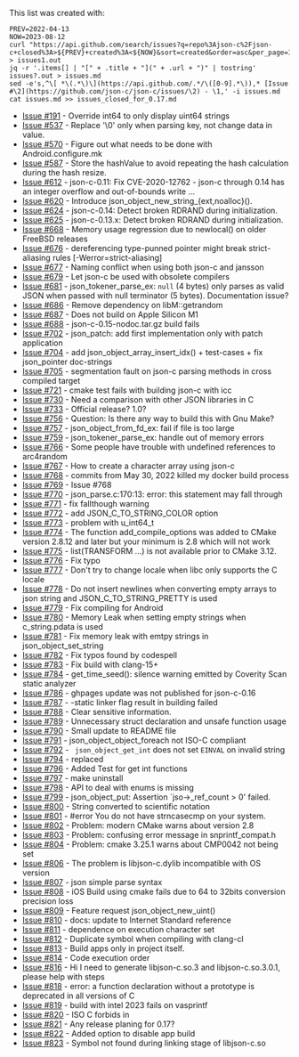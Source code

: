 This list was created with:

```
PREV=2022-04-13
NOW=2023-08-12
curl "https://api.github.com/search/issues?q=repo%3Ajson-c%2Fjson-c+closed%3A>${PREV}+created%3A<${NOW}&sort=created&order=asc&per_page=100&page=1" > issues1.out
jq -r '.items[] | "[" + .title + "](" + .url + ")" | tostring' issues?.out > issues.md
sed -e's,^\[ *\(.*\)\](https://api.github.com/.*/\([0-9].*\)),* [Issue #\2](https://github.com/json-c/json-c/issues/\2) - \1,' -i issues.md
cat issues.md >> issues_closed_for_0.17.md
```

* [Issue #191](https://github.com/json-c/json-c/issues/191) - Override int64 to only display uint64 strings
* [Issue #537](https://github.com/json-c/json-c/issues/537) - Replace '\0' only when parsing key, not change data in value.
* [Issue #570](https://github.com/json-c/json-c/issues/570) - Figure out what needs to be done with Android.configure.mk
* [Issue #587](https://github.com/json-c/json-c/issues/587) - Store the hashValue to avoid repeating the hash calculation during the hash resize.
* [Issue #612](https://github.com/json-c/json-c/issues/612) - json-c-0.11: Fix CVE-2020-12762 - json-c through 0.14 has an integer overflow and out-of-bounds write ...
* [Issue #620](https://github.com/json-c/json-c/issues/620) - Introduce json_object_new_string_{ext,noalloc}().
* [Issue #624](https://github.com/json-c/json-c/issues/624) - json-c-0.14: Detect broken RDRAND during initialization.
* [Issue #625](https://github.com/json-c/json-c/issues/625) - json-c-0.13.x: Detect broken RDRAND during initialization.
* [Issue #668](https://github.com/json-c/json-c/issues/668) - Memory usage regression due to newlocal() on older FreeBSD releases
* [Issue #676](https://github.com/json-c/json-c/issues/676) - dereferencing type-punned pointer might break strict-aliasing rules [-Werror=strict-aliasing]
* [Issue #677](https://github.com/json-c/json-c/issues/677) - Naming conflict when using both json-c and jansson
* [Issue #679](https://github.com/json-c/json-c/issues/679) - Let json-c be used with obsolete compilers
* [Issue #681](https://github.com/json-c/json-c/issues/681) - json_tokener_parse_ex: `null` (4 bytes) only parses as valid JSON when passed with null terminator (5 bytes). Documentation issue?
* [Issue #686](https://github.com/json-c/json-c/issues/686) - Remove dependency on libM::getrandom
* [Issue #687](https://github.com/json-c/json-c/issues/687) - Does not build on Apple Silicon M1
* [Issue #688](https://github.com/json-c/json-c/issues/688) - json-c-0.15-nodoc.tar.gz build fails
* [Issue #702](https://github.com/json-c/json-c/issues/702) - json_patch: add first implementation only with patch application
* [Issue #704](https://github.com/json-c/json-c/issues/704) - add json_object_array_insert_idx() + test-cases + fix json_pointer doc-strings
* [Issue #705](https://github.com/json-c/json-c/issues/705) - segmentation fault on json-c parsing methods in cross compiled target
* [Issue #721](https://github.com/json-c/json-c/issues/721) - cmake test fails with building json-c with icc
* [Issue #730](https://github.com/json-c/json-c/issues/730) - Need a comparison with other JSON libraries in C
* [Issue #733](https://github.com/json-c/json-c/issues/733) - Official release? 1.0?
* [Issue #756](https://github.com/json-c/json-c/issues/756) - Question: Is there any way to build this with Gnu Make?
* [Issue #757](https://github.com/json-c/json-c/issues/757) - json_object_from_fd_ex: fail if file is too large
* [Issue #759](https://github.com/json-c/json-c/issues/759) - json_tokener_parse_ex: handle out of memory errors
* [Issue #766](https://github.com/json-c/json-c/issues/766) - Some people have trouble with undefined references to arc4random 
* [Issue #767](https://github.com/json-c/json-c/issues/767) - How to create a character array using json-c
* [Issue #768](https://github.com/json-c/json-c/issues/768) - commits from May 30, 2022 killed my docker build process
* [Issue #769](https://github.com/json-c/json-c/issues/769) - Issue #768
* [Issue #770](https://github.com/json-c/json-c/issues/770) - json_parse.c:170:13: error: this statement may fall through
* [Issue #771](https://github.com/json-c/json-c/issues/771) - fix fallthough warning
* [Issue #772](https://github.com/json-c/json-c/issues/772) - add JSON_C_TO_STRING_COLOR option
* [Issue #773](https://github.com/json-c/json-c/issues/773) - problem with u_int64_t
* [Issue #774](https://github.com/json-c/json-c/issues/774) - The function add_compile_options was added to CMake version 2.8.12 and later but your minimum is 2.8 which will not work
* [Issue #775](https://github.com/json-c/json-c/issues/775) - list(TRANSFORM ...) is not available prior to CMake 3.12.
* [Issue #776](https://github.com/json-c/json-c/issues/776) - Fix typo
* [Issue #777](https://github.com/json-c/json-c/issues/777) - Don't try to change locale when libc only supports the C locale
* [Issue #778](https://github.com/json-c/json-c/issues/778) - Do not insert newlines when converting empty arrays to json string and JSON_C_TO_STRING_PRETTY is used
* [Issue #779](https://github.com/json-c/json-c/issues/779) - Fix compiling for Android
* [Issue #780](https://github.com/json-c/json-c/issues/780) - Memory Leak when setting empty strings when c_string.pdata is used
* [Issue #781](https://github.com/json-c/json-c/issues/781) - Fix memory leak with emtpy strings in json_object_set_string
* [Issue #782](https://github.com/json-c/json-c/issues/782) - Fix typos found by codespell
* [Issue #783](https://github.com/json-c/json-c/issues/783) - Fix build with clang-15+
* [Issue #784](https://github.com/json-c/json-c/issues/784) - get_time_seed(): silence warning emitted by Coverity Scan static analyzer
* [Issue #786](https://github.com/json-c/json-c/issues/786) - ghpages update was not published for json-c-0.16
* [Issue #787](https://github.com/json-c/json-c/issues/787) - -static linker flag result in building failed
* [Issue #788](https://github.com/json-c/json-c/issues/788) - Clear sensitive information.
* [Issue #789](https://github.com/json-c/json-c/issues/789) - Unnecessary struct declaration and unsafe function usage
* [Issue #790](https://github.com/json-c/json-c/issues/790) - Small update to README file
* [Issue #791](https://github.com/json-c/json-c/issues/791) - json_object_object_foreach not ISO-C compliant
* [Issue #792](https://github.com/json-c/json-c/issues/792) - ` json_object_get_int` does not set `EINVAL` on invalid string
* [Issue #794](https://github.com/json-c/json-c/issues/794) - replaced
* [Issue #796](https://github.com/json-c/json-c/issues/796) - Added Test for get int functions
* [Issue #797](https://github.com/json-c/json-c/issues/797) - make uninstall
* [Issue #798](https://github.com/json-c/json-c/issues/798) - API to deal with enums is missing
* [Issue #799](https://github.com/json-c/json-c/issues/799) - json_object_put: Assertion `jso->_ref_count > 0' failed.
* [Issue #800](https://github.com/json-c/json-c/issues/800) - String converted to scientific notation
* [Issue #801](https://github.com/json-c/json-c/issues/801) - #error You do not have strncasecmp on your system.
* [Issue #802](https://github.com/json-c/json-c/issues/802) - Problem: modern CMake warns about version 2.8
* [Issue #803](https://github.com/json-c/json-c/issues/803) - Problem: confusing error message in snprintf_compat.h
* [Issue #804](https://github.com/json-c/json-c/issues/804) - Problem: cmake 3.25.1 warns about CMP0042 not being set
* [Issue #806](https://github.com/json-c/json-c/issues/806) - The problem is libjson-c.dylib incompatible with OS version
* [Issue #807](https://github.com/json-c/json-c/issues/807) - json simple parse syntax
* [Issue #808](https://github.com/json-c/json-c/issues/808) - iOS Build using cmake fails due to 64 to 32bits conversion precision loss
* [Issue #809](https://github.com/json-c/json-c/issues/809) - Feature request json_object_new_uint() 
* [Issue #810](https://github.com/json-c/json-c/issues/810) - docs: update to Internet Standard reference
* [Issue #811](https://github.com/json-c/json-c/issues/811) - dependence on execution character set
* [Issue #812](https://github.com/json-c/json-c/issues/812) - Duplicate symbol when compiling with clang-cl
* [Issue #813](https://github.com/json-c/json-c/issues/813) - Build apps only in project itself.
* [Issue #814](https://github.com/json-c/json-c/issues/814) - Code execution order
* [Issue #816](https://github.com/json-c/json-c/issues/816) - Hi I need to generate libjson-c.so.3 and libjson-c.so.3.0.1, please help with steps
* [Issue #818](https://github.com/json-c/json-c/issues/818) - error: a function declaration without a prototype is deprecated in all versions of C
* [Issue #819](https://github.com/json-c/json-c/issues/819) - build with intel 2023 fails on vasprintf
* [Issue #820](https://github.com/json-c/json-c/issues/820) - ISO C forbids in 
* [Issue #821](https://github.com/json-c/json-c/issues/821) - Any release planing for 0.17?
* [Issue #822](https://github.com/json-c/json-c/issues/822) - Added option to disable app build
* [Issue #823](https://github.com/json-c/json-c/issues/823) - Symbol not found during linking stage of libjson-c.so

